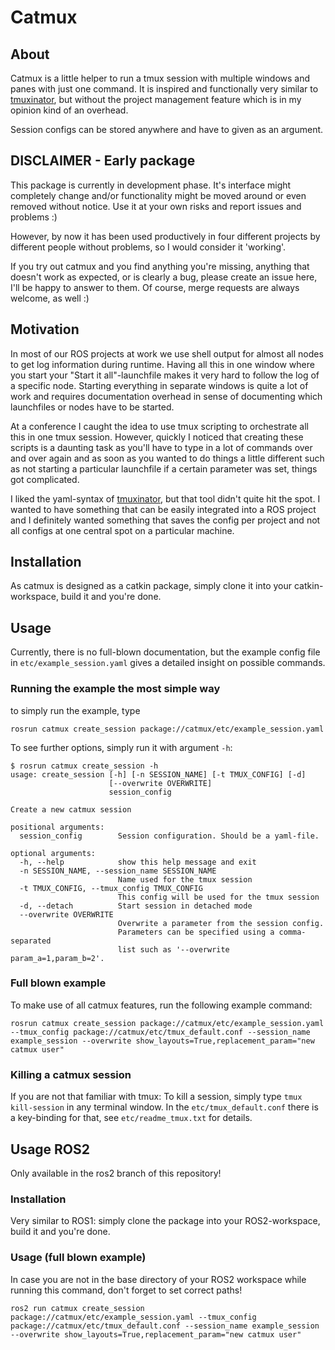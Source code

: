 # Catmux

## About
Catmux is a little helper to run a tmux session with multiple windows and panes with just one
command. It is inspired and functionally very similar to
[tmuxinator](https://github.com/tmuxinator/tmuxinator), but without the project management feature
which is in my opinion kind of an overhead.

Session configs can be stored anywhere and have to given as an argument.

## DISCLAIMER - Early package
This package is currently in development phase. It's interface might completely change and/or
functionality might be moved around or even removed without notice. Use it at your own risks and
report issues and problems :)

However, by now it has been used productively in four different projects by different people without
problems, so I would consider it 'working'.

If you try out catmux and you find anything you're missing, anything that doesn't work as expected,
or is clearly a bug, please create an issue here, I'll be happy to answer to them. Of course, merge
requests are always welcome, as well :)

## Motivation
In most of our ROS projects at work we use shell output for almost all nodes to get log information
during runtime. Having all this in one window where you start your "Start it all"-launchfile makes
it very hard to follow the log of a specific node. Starting everything in separate windows is quite
a lot of work and requires documentation overhead in sense of documenting which launchfiles or nodes
have to be started.

At a conference I caught the idea to use tmux scripting to orchestrate all this in one tmux session.
However, quickly I noticed that creating these scripts is a daunting task as you'll have to type in
a lot of commands over and over again and as soon as you wanted to do things a little different such
as not starting a particular launchfile if a certain parameter was set, things got complicated.

I liked the yaml-syntax of [tmuxinator](https://github.com/tmuxinator/tmuxinator), but that tool
didn't quite hit the spot. I wanted to have something that can be easily integrated into a ROS
project and I definitely wanted something that saves the config per project and not all configs at
one central spot on a particular machine.

## Installation
As catmux is designed as a catkin package, simply clone it into your catkin-workspace, build it and
you're done.

## Usage
Currently, there is no full-blown documentation, but the example config file in
`etc/example_session.yaml` gives a detailed insight on possible commands.

### Running the example the most simple way
to simply run the example, type
```
rosrun catmux create_session package://catmux/etc/example_session.yaml
```

To see further options, simply run it with argument `-h`:
```
$ rosrun catmux create_session -h
usage: create_session [-h] [-n SESSION_NAME] [-t TMUX_CONFIG] [-d]
                      [--overwrite OVERWRITE]
                      session_config

Create a new catmux session

positional arguments:
  session_config        Session configuration. Should be a yaml-file.

optional arguments:
  -h, --help            show this help message and exit
  -n SESSION_NAME, --session_name SESSION_NAME
                        Name used for the tmux session
  -t TMUX_CONFIG, --tmux_config TMUX_CONFIG
                        This config will be used for the tmux session
  -d, --detach          Start session in detached mode
  --overwrite OVERWRITE
                        Overwrite a parameter from the session config.
                        Parameters can be specified using a comma-separated
                        list such as '--overwrite param_a=1,param_b=2'.
```

### Full blown example
To make use of all catmux features, run the following example command:
```
rosrun catmux create_session package://catmux/etc/example_session.yaml --tmux_config package://catmux/etc/tmux_default.conf --session_name example_session --overwrite show_layouts=True,replacement_param="new catmux user"
```

### Killing a catmux session
If you are not that familiar with tmux: To kill a session, simply type `tmux kill-session` in any
terminal window. In the `etc/tmux_default.conf` there is a key-binding for that, see
`etc/readme_tmux.txt` for details.

## Usage ROS2
Only available in the ros2 branch of this repository!

### Installation
Very similar to ROS1: simply clone the package into your ROS2-workspace, build it and
you're done.

### Usage (full blown example)
In case you are not in the base directory of your ROS2 workspace while running this command, don't forget to set correct paths!
```
ros2 run catmux create_session package://catmux/etc/example_session.yaml --tmux_config package://catmux/etc/tmux_default.conf --session_name example_session --overwrite show_layouts=True,replacement_param="new catmux user"
```
